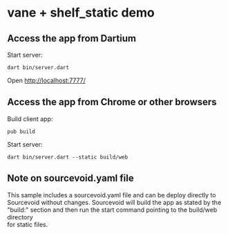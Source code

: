 # vane + shelf_static demo 

## Access the app from Dartium

Start server:

    dart bin/server.dart

Open <a href="http://localhost:7777" target="_blank">http://localhost:7777/</a>

## Access the app from Chrome or other browsers 

Build client app:

    pub build 
    
Start server:

    dart bin/server.dart --static build/web
    
## Note on sourcevoid.yaml file

This sample includes a sourcevoid.yaml file and can be deploy directly to Sourcevoid without changes. Sourcevoid will
build the app as stated by the "build:" section and then run the start command pointing to the build/web directory  
for static files.

